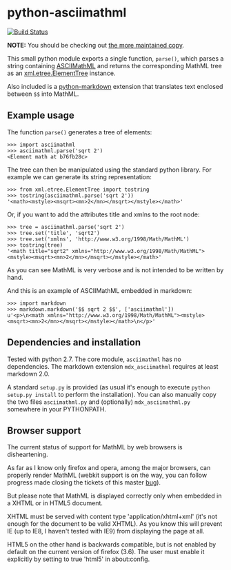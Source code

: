 # python-asciimathml

[![Build Status](https://travis-ci.org/ShadowKyogre/python-asciimathml.svg?branch=master)](https://travis-ci.org/ShadowKyogre/python-asciimathml)

**NOTE:** You should be checking out [the more maintained copy](https://github.com/ShadowKyogre/python-asciimathml).

This small python module exports a single function, `parse()`, which parses a
string containing [ASCIIMathML][ASCIIMathML] and returns the corresponding
MathML tree as an [xml.etree.ElementTree][etree] instance.

Also included is a [python-markdown][python-markdown] extension that translates
text enclosed between `$$` into MathML.

[ASCIIMathML]: http://www1.chapman.edu/~jipsen/mathml/asciimath.html
[etree]: http://docs.python.org/library/xml.etree.elementtree.html
[python-markdown]: http://www.freewisdom.org/projects/python-markdown/

## Example usage

The function `parse()` generates a tree of elements:

    >>> import asciimathml
    >>> asciimathml.parse('sqrt 2')
    <Element math at b76fb28c>

The tree can then be manipulated using the standard python library.  For
example we can generate its string representation:

    >>> from xml.etree.ElementTree import tostring
    >>> tostring(asciimathml.parse('sqrt 2'))
    '<math><mstyle><msqrt><mn>2</mn></msqrt></mstyle></math>'

Or, if you want to add the attributes title and xmlns to the root node:

    >>> tree = asciimathml.parse('sqrt 2')
    >>> tree.set('title', 'sqrt2')
    >>> tree.set('xmlns', 'http://www.w3.org/1998/Math/MathML')
    >>> tostring(tree)
    '<math title="sqrt2" xmlns="http://www.w3.org/1998/Math/MathML"><mstyle><msqrt><mn>2</mn></msqrt></mstyle></math>'

As you can see MathML is very verbose and is not intended to be written by hand.

And this is an example of ASCIIMathML embedded in markdown:

    >>> import markdown
    >>> markdown.markdown('$$ sqrt 2 $$', ['asciimathml'])
    u'<p>\n<math xmlns="http://www.w3.org/1998/Math/MathML"><mstyle><msqrt><mn>2</mn></msqrt></mstyle></math>\n</p>'

## Dependencies and installation

Tested with python 2.7.  The core module, `asciimathml` has no dependencies.
The markdown extension `mdx_asciimathml` requires at least markdown 2.0.

A standard `setup.py` is provided (as usual it's enough to execute `python
setup.py install` to perform the installation).  You can also manually copy the
two files `asciimathml.py` and (optionally) `mdx_asciimathml.py` somewhere in
your PYTHONPATH.

## Browser support

The current status of support for MathML by web browsers is disheartening.

As far as I know only firefox and opera, among the major browsers, can properly
render MathML (webkit support is on the way, you can follow progress made
closing the tickets of this master [bug][bug]).

[bug]: https://bugs.webkit.org/show_bug.cgi?id=3251

But please note that MathML is displayed correctly only when embedded in a
XHTML or in HTML5 document.

XHTML must be served with content type 'application/xhtml+xml' (it's not enough
for the document to be valid XHTML).  As you know this will prevent IE (up to
IE8, I haven't tested with IE9) from displaying the page at all.

HTML5 on the other hand is backwards compatible, but is not enabled by default
on the current version of firefox (3.6).  The user must enable it explicitly by
setting to true 'html5' in about:config.
